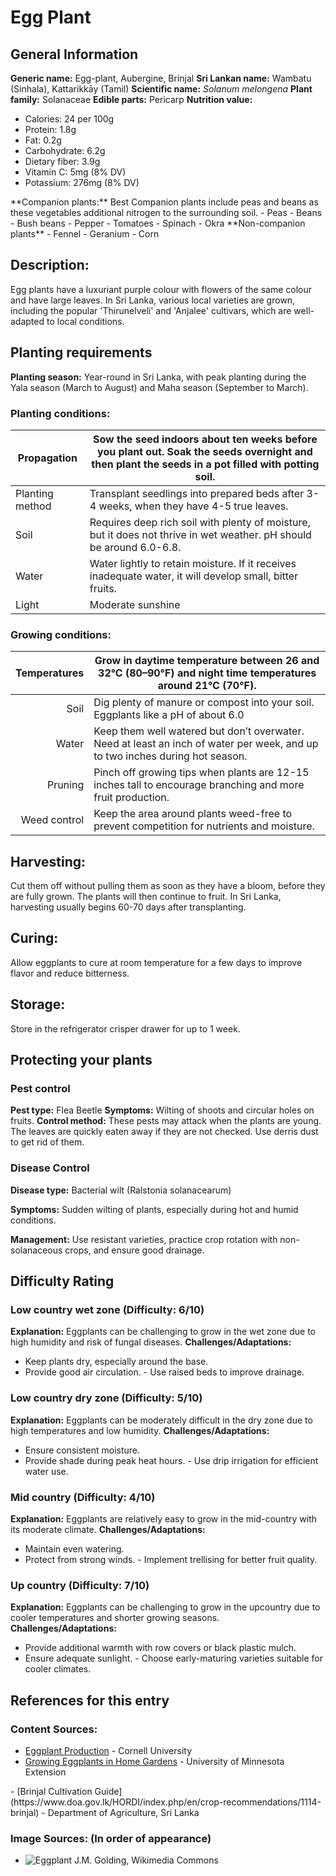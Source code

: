 # Egg Plant


## General Information
**Generic name:** Egg-plant, Aubergine, Brinjal
**Sri Lankan name:** Wambatu (Sinhala), Kattarikkāy (Tamil)
**Scientific name:** *Solanum melongena*
**Plant family:** Solanaceae
**Edible parts:** Pericarp
**Nutrition value:**
<update>
- Calories: 24 per 100g
- Protein: 1.8g
- Fat: 0.2g
- Carbohydrate: 6.2g
- Dietary fiber: 3.9g
- Vitamin C: 5mg (8% DV)
- Potassium: 276mg (8% DV)
</update>
**Companion plants:**
  Best Companion plants include peas and beans as these vegetables additional nitrogen to the surrounding soil.
- Peas
- Beans
- Bush beans
- Pepper
- Tomatoes
- Spinach
- <update>Okra</update>
**Non-companion plants**
- Fennel
- Geranium
- <update>Corn</update>

## Description:
Egg plants have a luxuriant purple colour with flowers of the same colour and have large leaves. <update>In Sri Lanka, various local varieties are grown, including the popular 'Thirunelveli' and 'Anjalee' cultivars, which are well-adapted to local conditions.</update>

## Planting requirements
**Planting season:** <update>Year-round in Sri Lanka, with peak planting during the Yala season (March to August) and Maha season (September to March).</update>

### Planting conditions:
| **Propagation** | Sow the seed indoors about ten weeks before you plant out. Soak the seeds overnight and then plant the seeds in a pot filled with potting soil. |
|-----------------|-------------------------------------------------------------------------------------------------------------------------------------------------|
| Planting method | Transplant seedlings into prepared beds after 3-4 weeks, when they have 4-5 true leaves.                                                        |
| Soil            | Requires deep rich soil with plenty of moisture, but it does not thrive in wet weather. pH should be around 6.0-6.8.                            |
| Water           | Water lightly to retain moisture. If it receives inadequate water, it will develop small, bitter fruits.                                        |
| Light           | Moderate sunshine                                                                                                                               |

### Growing conditions:

| **Temperatures** | Grow in daytime temperature between 26 and 32°C (80–90°F) and night time temperatures around 21°C (70°F).                    |
|-----------------:|------------------------------------------------------------------------------------------------------------------------------|
|             Soil | Dig plenty of manure or compost into your soil. Eggplants like a pH of about 6.0                                             |
|            Water | Keep them well watered but don’t overwater. Need at least an inch of water per week, and up to two inches during hot season. |
|          Pruning | Pinch off growing tips when plants are 12-15 inches tall to encourage branching and more fruit production.                   |
|     Weed control | Keep the area around plants weed-free to prevent competition for nutrients and moisture.                                     |

## Harvesting:
Cut them off without pulling them as soon as they have a bloom, before they are fully grown. The plants will then continue to fruit. <update>In Sri Lanka, harvesting usually begins 60-70 days after transplanting.</update>

## Curing:
<update>Allow eggplants to cure at room temperature for a few days to improve flavor and reduce bitterness.
</update>

## Storage: 
<update>Store in the refrigerator crisper drawer for up to 1 week.</update>

## Protecting your plants
### Pest control
**Pest type:** Flea Beetle
**Symptoms:** <update>Wilting of shoots and circular holes on fruits.</update>
**Control method:** These pests may attack when the plants are young. The leaves are quickly eaten away if they are not checked. Use derris dust to get rid of them.

### Disease Control
**Disease type:** <update>Bacterial wilt (Ralstonia solanacearum)</update>

**Symptoms:** <update>Sudden wilting of plants, especially during hot and humid conditions.</update>

**Management:** <update>Use resistant varieties, practice crop rotation with non-solanaceous crops, and ensure good drainage.</update>

## Difficulty Rating
### Low country wet zone (Difficulty: 6/10)
**Explanation:** Eggplants can be challenging to grow in the wet zone due to high humidity and risk of fungal diseases.
**Challenges/Adaptations:**
- Keep plants dry, especially around the base.
- Provide good air circulation.
<update>- Use raised beds to improve drainage.</update>

### Low country dry zone (Difficulty: 5/10)
**Explanation:** Eggplants can be moderately difficult in the dry zone due to high temperatures and low humidity.
**Challenges/Adaptations:**
- Ensure consistent moisture.
- Provide shade during peak heat hours.
<update>- Use drip irrigation for efficient water use.</update>

### Mid country (Difficulty: 4/10)
**Explanation:** Eggplants are relatively easy to grow in the mid-country with its moderate climate.
**Challenges/Adaptations:**
- Maintain even watering.
- Protect from strong winds.
<update>- Implement trellising for better fruit quality.</update>

### Up country (Difficulty: 7/10)
**Explanation:** Eggplants can be challenging to grow in the upcountry due to cooler temperatures and shorter growing seasons.
**Challenges/Adaptations:**
- Provide additional warmth with row covers or black plastic mulch.
- Ensure adequate sunlight.
<update>- Choose early-maturing varieties suitable for cooler climates.</update>

## References for this entry
### Content Sources:
- [Eggplant Production](https://www.agri.cornell.edu/factsheets/factsheet.php?factsheetid=273) - Cornell University
- [Growing Eggplants in Home Gardens](https://extension.umn.edu/vegetable-gardening/growing-eggplants-home-gardens/) - University of Minnesota Extension
<update>
- [Brinjal Cultivation Guide](https://www.doa.gov.lk/HORDI/index.php/en/crop-recommendations/1114-brinjal) - Department of Agriculture, Sri Lanka
</update>

### Image Sources: (In order of appearance)
- ![Eggplant](https://upload.wikimedia.org/wikipedia/commons/thumb/e/e2/Eggplant_%28Solanum_melongena%29.jpg/600px-Eggplant_%28Solanum_melongena%29.jpg) J.M. Golding, Wikimedia Commons